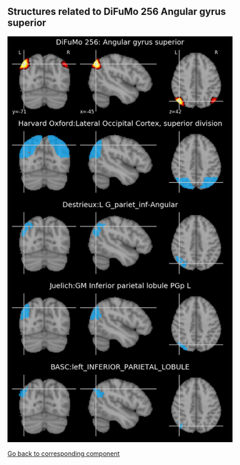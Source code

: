 


## Structures related to DiFuMo 256 Angular gyrus superior

![166](166.jpg "Structures related to DiFuMo 256 Angular gyrus superior")

[Go back to corresponding component](https://parietal-inria.github.io/DiFuMo/256/html/166.html)